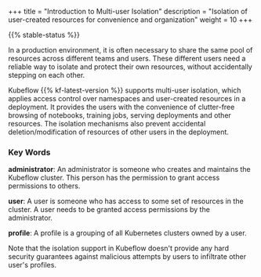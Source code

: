 +++
title = "Introduction to Multi-user Isolation"
description = "Isolation of user-created resources for convenience and organization"
weight = 10
+++

{{% stable-status %}}

In a production environment, it is often necessary to share the same pool
of resources across different teams and users. These different users need
a reliable way to isolate and protect their own resources, without accidentally
stepping on each other.

Kubeflow {{% kf-latest-version %}} supports multi-user isolation, which applies 
access control over namespaces and user-created
resources in a deployment. It provides the users with the
convenience of clutter-free browsing of notebooks, training jobs, serving
deployments and other resources. The isolation mechanisms also prevent
accidental deletion/modification of resources of other users in the deployment.

### Key Words

**administrator**: An administrator is someone who creates and maintains the Kubeflow cluster.
This person has the permission to grant access permissions to others.

**user**: A user is someone who has access to some set of resources in the cluster. A user
needs to be granted access permissions by the administrator.

**profile**: A profile is a grouping of all Kubernetes clusters owned by a user.

Note that the isolation support in Kubeflow doesn't provide any hard security
guarantees against malicious attempts by users to infiltrate other user's
profiles.








